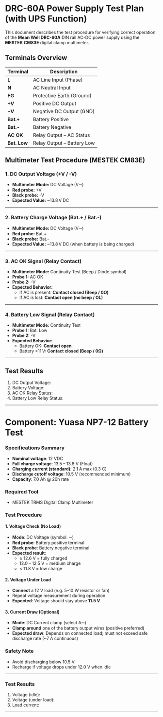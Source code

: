 # DRC-60A Power Supply Test Plan (with UPS Function)

This document describes the test procedure for verifying correct operation of the **Mean Well DRC-60A** DIN rail AC-DC power supply using the **MESTEK CM83E** digital clamp multimeter.

## Terminals Overview

| Terminal    | Description                  |
|-------------|------------------------------|
| **L**       | AC Line Input (Phase)        |
| **N**       | AC Neutral Input             |
| **FG**      | Protective Earth (Ground)    |
| **+V**      | Positive DC Output           |
| **-V**      | Negative DC Output (GND)     |
| **Bat.+**   | Battery Positive             |
| **Bat.-**   | Battery Negative             |
| **AC OK**   | Relay Output – AC Status     |
| **Bat. Low**| Relay Output – Battery Low   |

## Multimeter Test Procedure (MESTEK CM83E)

### 1. DC Output Voltage (+V / -V)
- **Multimeter Mode:** DC Voltage (V⎓)
- **Red probe:** +V
- **Black probe:** -V
- **Expected Value:** ~13.8 V DC

---

### 2. Battery Charge Voltage (Bat.+ / Bat.-)
- **Multimeter Mode:** DC Voltage (V⎓)
- **Red probe:** Bat.+
- **Black probe:** Bat.-
- **Expected Value:** ~13.8 V DC (when battery is being charged)

---

### 3. AC OK Signal (Relay Contact)
- **Multimeter Mode:** Continuity Test (Beep / Diode symbol)
- **Probe 1:** AC OK
- **Probe 2:** -V
- **Expected Behavior:**
  - If AC is present: **Contact closed (Beep / 0Ω)**
  - If AC is lost: **Contact open (no beep / OL)**

---

### 4. Battery Low Signal (Relay Contact)
- **Multimeter Mode:** Continuity Test
- **Probe 1:** Bat. Low
- **Probe 2:** -V
- **Expected Behavior:**
  - Battery OK: **Contact open**
  - Battery <11 V: **Contact closed (Beep / 0Ω)**

---

## Test Results

1. DC Output Voltage:  
2. Battery Voltage:  
3. AC OK Relay Status:  
4. Battery Low Relay Status:

---
# Component: Yuasa NP7-12 Battery Test

### Specifications Summary
- **Nominal voltage**: 12 VDC
- **Full charge voltage**: 13.5 – 13.8 V (Float)
- **Charging current (standard)**: 2.1 A max (0.3 C)
- **Discharge cutoff voltage**: 10.5 V (recommended minimum)
- **Capacity**: 7.0 Ah @ 20h rate

### Required Tool
- MESTEK TRMS Digital Clamp Multimeter

### Test Procedure

#### 1. Voltage Check (No Load)
- **Mode**: DC Voltage (symbol: ⎓)
- **Red probe**: Battery positive terminal
- **Black probe**: Battery negative terminal
- **Expected result**: 
  - ≥ 12.6 V = fully charged
  - 12.0 – 12.5 V = medium charge
  - < 11.8 V = low charge

#### 2. Voltage Under Load
- **Connect** a 12 V load (e.g. 5–10 W resistor or fan)
- Repeat voltage measurement during operation
- **Expected**: Voltage should stay above **11.5 V**

#### 3. Current Draw (Optional)
- **Mode**: DC Current clamp (select A⎓)
- **Clamp around** one of the battery output wires (positive preferred)
- **Expected draw**: Depends on connected load; must not exceed safe discharge rate (~7 A continuous)

### Safety Note
- Avoid discharging below 10.5 V
- Recharge if voltage drops under 12.0 V when idle

---

### Test Results
1. Voltage (idle): 
2. Voltage (under load): 
3. Load current:

---

